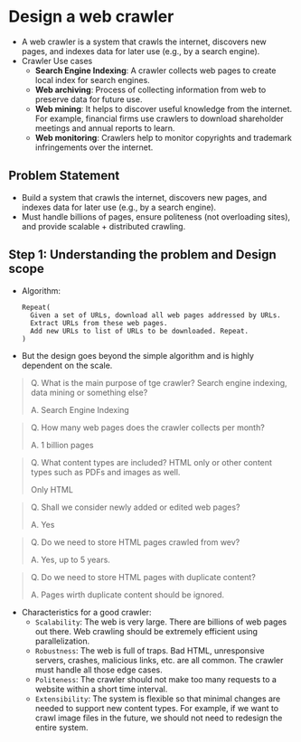 # Design a web crawler

- A web crawler is a system that crawls the internet, discovers new pages, and indexes data for later use (e.g., by a search engine).
- Crawler Use cases
  - **Search Engine Indexing**: A crawler collects web pages to create local index for search engines.
  - **Web archiving**: Process of collecting information from web to preserve data for future use.
  - **Web mining**: It helps to discover useful knowledge from the internet. For example, financial firms use crawlers to download shareholder meetings and annual reports to learn.
  - **Web monitoring**: Crawlers help to monitor copyrights and trademark infringements over the internet.

## Problem Statement

- Build a system that crawls the internet, discovers new pages, and indexes data for later use (e.g., by a search engine).
- Must handle billions of pages, ensure politeness (not overloading sites), and provide scalable + distributed crawling.

## Step 1: Understanding the problem and Design scope

- Algorithm:
  ```
  Repeat(
    Given a set of URLs, download all web pages addressed by URLs.
    Extract URLs from these web pages.
    Add new URLs to list of URLs to be downloaded. Repeat.
  )
  ```
- But the design goes beyond the simple algorithm and is highly dependent on the scale.

> Q. What is the main purpose of tge crawler? Search engine indexing, data mining or something else?
> 
> A. Search Engine Indexing

> Q. How many web pages does the crawler collects per month?
> 
> A. 1 billion pages

> Q. What content types are included? HTML only or other content types such as PDFs and images as well.
> 
> Only HTML

> Q. Shall we consider newly added or edited web pages?
> 
> A. Yes

> Q. Do we need to store HTML pages crawled from wev?
> 
> A. Yes, up to 5 years.

> Q. Do we need to store HTML pages with duplicate content?
> 
> A. Pages wirth duplicate content should be ignored.

- Characteristics for a good crawler:
  - `Scalability`: The web is very large. There are billions of web pages out there. Web
    crawling should be extremely efficient using parallelization.
  - `Robustness`: The web is full of traps. Bad HTML, unresponsive servers, crashes,
    malicious links, etc. are all common. The crawler must handle all those edge cases.
  - `Politeness`: The crawler should not make too many requests to a website within a short
    time interval.
  - `Extensibility`: The system is flexible so that minimal changes are needed to support new
    content types. For example, if we want to crawl image files in the future, we should not
    need to redesign the entire system.